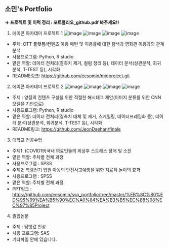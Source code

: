 ## 소민's Portfolio



**→ 프로젝트 및 이력 정리 : 포트폴리오_github.pdf 봐주세요!!**


1) 에이콘 아카데미 프로젝트 1
![image](https://user-images.githubusercontent.com/37919866/216243879-8b881803-62c5-4f91-a4ec-6440f3af913d.png)
![image](https://user-images.githubusercontent.com/37919866/216243927-9dc37fe7-ee5a-439f-b8f5-705ef9085c9a.png)
![image](https://user-images.githubusercontent.com/37919866/216243992-b953fb88-1058-44a0-adc5-d365ef541841.png)
![image](https://user-images.githubusercontent.com/37919866/216244047-69a498b3-f65d-4570-b455-93178e1d13a7.png)

- 주제: OTT 플랫폼/컨텐츠 이용 패턴 및 이용률에 대한 탐색과 영화관 이용과의 관계 분석
- 사용프로그램: Python, R studio
- 맡은 역할: 데이터 전처리(결측치 제거, 컬럼 정리 등), 데이터 분석(상관분석, 회귀분석, T-TEST 등), 시각화
- README링크: https://github.com/eesomin/midproject.git



2) 에이콘 아카데미 프로젝트 2
![image](https://user-images.githubusercontent.com/37919866/216243625-f053722a-3b39-48ea-8feb-dc593b79646e.png)
![image](https://user-images.githubusercontent.com/37919866/216243713-718362a5-eca9-4173-82b1-63884100f845.png)
![image](https://user-images.githubusercontent.com/37919866/216243750-33ff8fe0-e302-47ca-8547-d74460e003d8.png)
![image](https://user-images.githubusercontent.com/37919866/216244115-c6f4e48f-ede8-4fc6-961e-4e0a059035ec.png)

- 주제 : 양질의 컨텐츠 구성을 위한 적절한 해시태그 제안(이미지 분류를 위한 CNN 모델을 기반으로)
- 사용프로그램: Python, R studio
- 맡은 역할: 데이터 전처리(결측치 대체 및 제거, 스케일링, 데이터프레임화 등), 데이터 분석(상관분석, 회귀분석, T-TEST 등), 시각화
- README링크: https://github.com/JeonDaehan/finale



3) 대학교 전공수업
- 주제1: (COVID19)국내 의료인들의 외상후 스트레스 장애 및 소진
- 맡은 역할: 주차별 전체 과정
- 사용프로그램 : SPSS
- 주제2: 학령전기 입원 아동의 안전사고예방을 위한 치료적 놀이의 효과
- 사용프로그램 : SPSS
- 맡은 역할: 주차별 전체 과정
- PPT링크 : https://github.com/eesomin/sso_portfolio/tree/master/%EB%8C%80%ED%95%99%EA%B5%90%EC%A0%84%EA%B3%B5%EC%88%98%EC%97%85Project



4) 졸업논문
- 주제 : 담뱃값 인상
- 사용 프로그램: SAS
- 기타파일 안에 있습니다.
